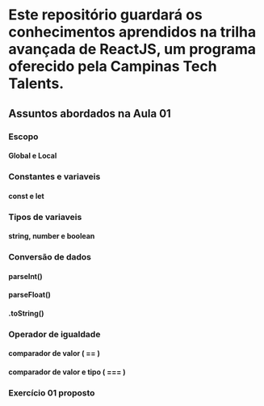# Este repositório guardará os conhecimentos aprendidos na trilha avançada de ReactJS, um programa oferecido pela Campinas Tech Talents.

## Assuntos abordados na Aula 01

### Escopo
#### Global e Local

### Constantes e variaveis
#### const e let

### Tipos de variaveis
#### string, number e boolean

### Conversão de dados
#### parseInt()
#### parseFloat()
#### .toString()

### Operador de igualdade
#### comparador de valor ( == )
#### comparador de valor e tipo ( === )

### Exercício 01 proposto
